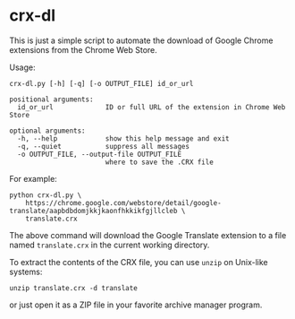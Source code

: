 crx-dl
======

This is just a simple script to automate the download of Google Chrome extensions from the Chrome Web Store.

Usage:

```
crx-dl.py [-h] [-q] [-o OUTPUT_FILE] id_or_url

positional arguments:
  id_or_url             ID or full URL of the extension in Chrome Web Store

optional arguments:
  -h, --help            show this help message and exit
  -q, --quiet           suppress all messages
  -o OUTPUT_FILE, --output-file OUTPUT_FILE
                        where to save the .CRX file
```

For example:

```
python crx-dl.py \
    https://chrome.google.com/webstore/detail/google-translate/aapbdbdomjkkjkaonfhkkikfgjllcleb \
    translate.crx
```

The above command will download the Google Translate extension to a file named `translate.crx` in the current working directory.

To extract the contents of the CRX file, you can use `unzip` on Unix-like systems:

```
unzip translate.crx -d translate
```

or just open it as a ZIP file in your favorite archive manager program.
